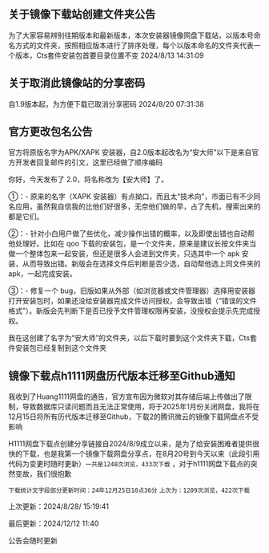 ## 关于镜像下载站创建文件夹公告
为了大家容易辨别往期版本和最新版本，本次安装器镜像网盘下载站，以版本号命名方式的文件夹，按照相应版本进行了排序处理，每个以版本命名的文件夹代表一个版本，Cts套件安装包首要目录位置不变
2024/8/13 14:31:09

## 关于取消此镜像站的分享密码
自1.9版本起，为方便下载已取消分享密码
2024/8/20 07:31:38

## 官方更改包名公告
官方将原版名字为APK/XAPK 安装器，自2.0版本起改名为“安大师”以下是来自官方开发者回复邮件的引文，这里已经做了顺序编码

你好，今天发布了 2.0，将名称改为【安大师】了。

①：- 原来的名字（XAPK 安装器）有点拗口，而且太“技术向”，市面已有不少同名应用，虽然我自信我的比他们好很多，无奈他们做的早，占了先机，搜索出来的都是它们。

②：- 针对小白用户做了些优化，减少操作出错的概率，以及即使出错也自动帮他处理好。比如在 qoo 下载的安装包，是一个文件夹，原来是建议长按文件夹当做一个整体包来一起安装，但还是很多人会进到文件夹，只选其中一个 apk 安装，从而导致出错。新版会在选择文件后判断是否少选，自动帮他选上同文件夹的 apk，一起完成安装。

③：- 修复一个 bug，旧版如果从外部（如浏览器或文件管理器）选择用安装器打开安装包时，如果还没给安装器完成文件访问授权，会导致出错（“错误的文件格式”）。新版会先判断下是否已授予文件管理权限再安装，没授权会提示先完成授权。

我在这创建了名字为“安大师”的文件夹，以后下载时要到这个文件夹下载，Cts套件安装包已经复制到这个文件夹

## 镜像下载点h1111网盘历代版本迁移至Github通知

我收到了Huang1111网盘的通告，官方宣布因为微软对其存储后端上传做出了限制，导致数据库只读问题而且无法正常使用，将于2025年1月份关闭网盘，我将在12月15日将所有历代版本迁移至Github，下载2的腾讯微云的镜像下载网盘点不受影响

H1111网盘下载点创建分享链接自2024/8/9成立以来，是为了给安装困难者提供很快的下载，也是我第一个镜像下载网盘分享点，在8月20号到今天以来（此段引用代码为变更时随时更新）`一共是1248次浏览，433次下载` ，对于h1111网盘下载点的突然变故，我们很抱歉

`下载统计文字段部分更新时间：24年12月25日10点36分` 
```上次为：1209次浏览，422次下载```

上次更新：2024/8/28/ 15:19:41

最后更新：2024/12/12 11:40

公告会随时更新